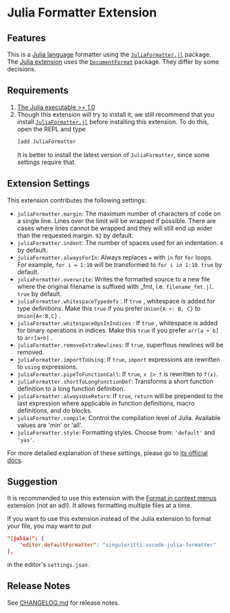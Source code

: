 # Julia Formatter Extension

## Features

This is a [Julia language](https://julialang.org/) formatter using the
[`JuliaFormatter.jl`](https://github.com/domluna/JuliaFormatter.jl) package. The
[Julia extension](https://marketplace.visualstudio.com/items?itemName=julialang.language-julia)
uses the [`DocumentFormat`](https://github.com/julia-vscode/DocumentFormat.jl) package.
They differ by some decisions.

## Requirements

1. [The Julia executable >= 1.0](https://julialang.org/downloads/)
2. Though this extension will try to install it, we still recommend that you install
   [`JuliaFormatter.jl`](https://github.com/domluna/JuliaFormatter.jl) before installing
   this extension. To do this, open the REPL and type
   ```julia
   ]add JuliaFormatter
   ```
   It is better to install the latest version of `JuliaFormatter`, since some settings
   require that.

## Extension Settings

This extension contributes the following settings:

* `juliaFormatter.margin`: The maximum number of characters of code on a single line.
  Lines over the limit will be wrapped if possible. There are cases where lines cannot be
  wrapped and they will still end up wider than the requested margin. `92` by default.
* `juliaFormatter.indent`: The number of spaces used for an indentation. `4` by default.
* `juliaFormatter.alwaysForIn`: Always replaces `=` with `in` for `for` loops.
  For example, `for i = 1:10` will be transformed to `for i in 1:10`. `true` by default.
* `juliaFormatter.overwrite`: Writes the formatted source to a new file where
  the original filename is suffixed with _fmt, i.e. `filename_fmt.jl`. `true` by default.
* `juliaFormatter.whitespaceTypedefs` : If `true` , whitespace is added for type definitions.
  Make this `true` if you prefer `Union{A <: B, C}` to `Union{A<:B,C}` .
* `juliaFormatter.whitespaceOpsInIndices` : If `true` , whitespace is added for binary
  operations in indices. Make this `true` if you prefer `arr[a + b]` to `arr[a+b]` .
* `juliaFormatter.removeExtraNewlines`: If `true`, superflous newlines will be removed.
* `juliaFormatter.importToUsing`: If `true`, `import` expressions are rewritten to `using` expressions.
* `juliaFormatter.pipeToFunctionCall`: If `true`, `x |> f` is rewritten to `f(x)`.
* `juliaFormatter.shortToLongFunctionDef`: Transforms a short function definition to a long function definition.
* `juliaFormatter.alwaysUseReturn`: If `true`, `return` will be prepended to the last expression where applicable in function definitions, macro definitions, and do blocks.
* `juliaFormatter.compile`: Control the compilation level of Julia. Available values are 'min' or 'all'.
* `juliaFormatter.style`: Formatting styles. Choose from: `'default'` and `'yas'`.

For more detailed explanation of these settings, please go to
[its official docs](https://domluna.github.io/JuliaFormatter.jl/stable/).

## Suggestion

It is recommended to use this extension with the [Format in context
menus](https://marketplace.visualstudio.com/items?itemName=lacroixdavid1.vscode-format-context-menu)
extension (not an ad!). It allows formatting multiple files at a time.

If you want to use this extension instead of the Julia extension to format your file, you
may want to put
```json
"[julia]": {
    "editor.defaultFormatter": "singularitti.vscode-julia-formatter"
},
```
in the editor's `settings.json`.

## Release Notes

See [CHANGELOG.md](./CHANGELOG.md) for release notes.
